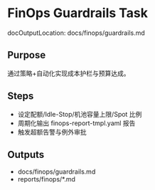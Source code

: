 # FinOps Guardrails Task

docOutputLocation: docs/finops/guardrails.md

## Purpose

通过策略+自动化实现成本护栏与预算达成。

## Steps

- 设定配额/Idle-Stop/机池容量上限/Spot 比例
- 周期化输出 finops-report-tmpl.yaml 报告
- 触发超额告警与例外审批

## Outputs

- docs/finops/guardrails.md
- reports/finops/\*.md
